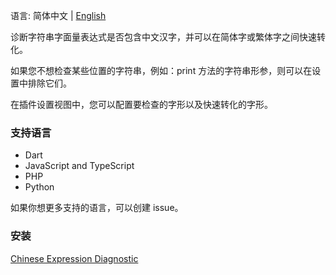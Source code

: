 语言: 简体中文 | [English](./README.md)

诊断字符串字面量表达式是否包含中文汉字，并可以在简体字或繁体字之间快速转化。

如果您不想检查某些位置的字符串，例如：print 方法的字符串形参，则可以在设置中排除它们。

在插件设置视图中，您可以配置要检查的字形以及快速转化的字形。

### 支持语言

- Dart
- JavaScript and TypeScript
- PHP
- Python

如果你想更多支持的语言，可以创建 issue。

### 安装

[Chinese Expression Diagnostic](https://marketplace.visualstudio.com/items?itemName=amlzq.csle-diagnostic)
